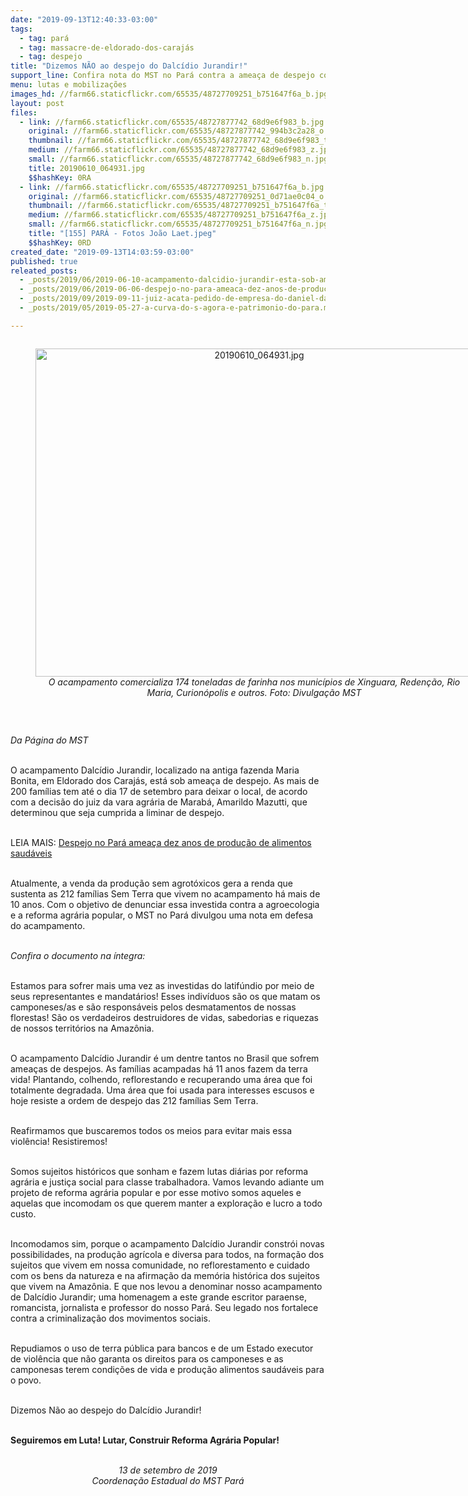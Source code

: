 ```yaml
---
date: "2019-09-13T12:40:33-03:00"
tags:
  - tag: pará
  - tag: massacre-de-eldorado-dos-carajás
  - tag: despejo
title: "Dizemos NÃO ao despejo do Dalcídio Jurandir!"
support_line: Confira nota do MST no Pará contra a ameaça de despejo contra os direitos  do acampamento Dalcídio Jurandir
menu: lutas e mobilizações
images_hd: //farm66.staticflickr.com/65535/48727709251_b751647f6a_b.jpg
layout: post
files:
  - link: //farm66.staticflickr.com/65535/48727877742_68d9e6f983_b.jpg
    original: //farm66.staticflickr.com/65535/48727877742_994b3c2a28_o.jpg
    thumbnail: //farm66.staticflickr.com/65535/48727877742_68d9e6f983_t.jpg
    medium: //farm66.staticflickr.com/65535/48727877742_68d9e6f983_z.jpg
    small: //farm66.staticflickr.com/65535/48727877742_68d9e6f983_n.jpg
    title: 20190610_064931.jpg
    $$hashKey: 0RA
  - link: //farm66.staticflickr.com/65535/48727709251_b751647f6a_b.jpg
    original: //farm66.staticflickr.com/65535/48727709251_0d71ae0c04_o.jpg
    thumbnail: //farm66.staticflickr.com/65535/48727709251_b751647f6a_t.jpg
    medium: //farm66.staticflickr.com/65535/48727709251_b751647f6a_z.jpg
    small: //farm66.staticflickr.com/65535/48727709251_b751647f6a_n.jpg
    title: "[155] PARÁ - Fotos João Laet.jpeg"
    $$hashKey: 0RD
created_date: "2019-09-13T14:03:59-03:00"
published: true
releated_posts:
  - _posts/2019/06/2019-06-10-acampamento-dalcidio-jurandir-esta-sob-ameaca-de-despejo.md
  - _posts/2019/06/2019-06-06-despejo-no-para-ameaca-dez-anos-de-producao-de-alimentos-saudaveis.md
  - _posts/2019/09/2019-09-11-juiz-acata-pedido-de-empresa-do-daniel-dantas-para-despejar-212-familias-no-para.md
  - _posts/2019/05/2019-05-27-a-curva-do-s-agora-e-patrimonio-do-para.md

---
```

<div style="text-align:center">
<figure class="image" style="display:inline-block"><img alt="20190610_064931.jpg" height="525" src="//farm66.staticflickr.com/65535/48727877742_68d9e6f983_b.jpg" width="700" />
<figcaption><em>O acampamento comercializa 174 toneladas de farinha nos munic&iacute;pios de Xinguara, Reden&ccedil;&atilde;o, Rio Maria, Curion&oacute;polis e outros. Foto: Divulga&ccedil;&atilde;o MST</em><br />
</figcaption>
</figure>
</div>

<p>&nbsp;</p>

<p><em>Da P&aacute;gina do MST</em></p>

<p><br />
O acampamento Dalc&iacute;dio Jurandir, localizado na antiga fazenda Maria Bonita, em Eldorado dos Caraj&aacute;s, est&aacute; sob amea&ccedil;a de despejo. As mais de 200 fam&iacute;lias tem at&eacute; o dia 17 de setembro para deixar o local, de acordo com a decis&atilde;o do juiz da vara agr&aacute;ria de Marab&aacute;, Amarildo Mazutti, que determinou que seja cumprida a liminar de despejo.<br />
&nbsp;</p>

<p>LEIA MAIS:&nbsp;<a href="http://www.mst.org.br/2019/06/06/despejo-no-para-ameaca-dez-anos-de-producao-de-alimentos-saudaveis.html">Despejo no Par&aacute; amea&ccedil;a dez anos de produ&ccedil;&atilde;o de alimentos saud&aacute;veis</a></p>

<p><br />
Atualmente, a&nbsp;venda da produ&ccedil;&atilde;o sem agrot&oacute;xicos&nbsp;gera a renda que sustenta as 212 fam&iacute;lias Sem Terra que vivem no acampamento h&aacute; mais de 10 anos.&nbsp;Com o objetivo de denunciar essa investida contra a agroecologia e a reforma agr&aacute;ria popular, o MST no Par&aacute; divulgou uma nota em defesa do acampamento.<br />
&nbsp;</p>

<p><em>Confira o documento na &iacute;ntegra:</em></p>

<p><br />
Estamos para sofrer mais uma vez as investidas do latif&uacute;ndio por meio de seus representantes e mandat&aacute;rios! Esses indiv&iacute;duos s&atilde;o os que matam os camponeses/as e s&atilde;o respons&aacute;veis pelos desmatamentos de nossas florestas! S&atilde;o os verdadeiros destruidores de vidas, sabedorias e riquezas de nossos territ&oacute;rios na Amaz&ocirc;nia.<br />
&nbsp;</p>

<p>O acampamento Dalc&iacute;dio Jurandir &eacute; um dentre tantos no Brasil que sofrem amea&ccedil;as de despejos. As fam&iacute;lias acampadas h&aacute; 11 anos fazem da terra vida! Plantando, colhendo, reflorestando e recuperando uma &aacute;rea que foi totalmente degradada. Uma &aacute;rea que foi usada para interesses escusos e hoje resiste a ordem de despejo das 212 fam&iacute;lias Sem Terra.</p>

<p><br />
Reafirmamos que buscaremos todos os meios para evitar mais essa viol&ecirc;ncia! Resistiremos!</p>

<p><br />
Somos sujeitos hist&oacute;ricos que sonham e fazem lutas di&aacute;rias por reforma agr&aacute;ria e justi&ccedil;a social para classe trabalhadora. Vamos levando adiante um projeto de reforma agr&aacute;ria popular e por esse motivo somos aqueles e aquelas que incomodam os que querem manter a explora&ccedil;&atilde;o e lucro a todo custo.</p>

<p><br />
Incomodamos sim, porque o acampamento Dalc&iacute;dio Jurandir constr&oacute;i novas possibilidades, na produ&ccedil;&atilde;o agr&iacute;cola e diversa para todos, na forma&ccedil;&atilde;o dos sujeitos que vivem em nossa comunidade, no reflorestamento e cuidado com os bens da natureza e na afirma&ccedil;&atilde;o da mem&oacute;ria hist&oacute;rica dos sujeitos que vivem na Amaz&ocirc;nia. E que nos levou a denominar nosso acampamento de Dalc&iacute;dio Jurandir; uma homenagem a este grande escritor paraense, romancista, jornalista e professor do nosso Par&aacute;. Seu legado nos fortalece contra a criminaliza&ccedil;&atilde;o dos movimentos sociais.</p>

<p><br />
Repudiamos o uso de terra p&uacute;blica para bancos e de um Estado executor de viol&ecirc;ncia que n&atilde;o garanta os direitos para os camponeses e as camponesas terem condi&ccedil;&otilde;es de vida e produ&ccedil;&atilde;o alimentos saud&aacute;veis para o povo.</p>

<p><br />
Dizemos N&atilde;o ao despejo do Dalc&iacute;dio Jurandir!</p>

<p><br />
<strong>Seguiremos em Luta!&nbsp;Lutar, Construir Reforma Agr&aacute;ria Popular!</strong><br />
&nbsp;</p>

<p style="text-align: center;"><em>13 de setembro de 2019<br />
Coordena&ccedil;&atilde;o Estadual do MST Par&aacute;</em></p>
